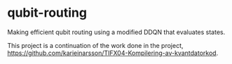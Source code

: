 # qubit-routing
Making efficient qubit routing using a modified DDQN that evaluates states.

This project is a continuation of the work done in the project, https://github.com/karieinarsson/TIFX04-Kompilering-av-kvantdatorkod.
